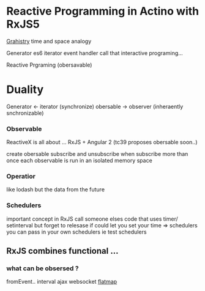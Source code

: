 # Reactive Programming in Actino with RxJS5
[Grahistry](https://www.graphistry.com/)
time and space analogy

Generator es6
iterator
event handler
call that interactive programing...

Reactive Prgraming (obersavable)

# Duality
Generator <- iterator (synchronize)
obersable -> observer (inheraently snchronizable)

### Observable
ReactiveX is all about ...
RxJS + Angular 2
(tc39 proposes obersable soon..)

create obersable
subscribe and unsubscribe
when subscribe more than once
each observable is run in an isolated memory space

### Operatior
like lodash but the data from the future

### Schedulers
important concept in RxJS
call someone elses code that uses timer/ setinterval but forget to relesase
if could let you set your time => schedulers
you can pass in your own schedulers
ie test schedulers

## RxJS combines functional ...
### what can be obsersed ?
fromEvent..
interval
ajax
websocket
[flatmap](http://reactivex.io/documentation/operators/flatmap.html)
